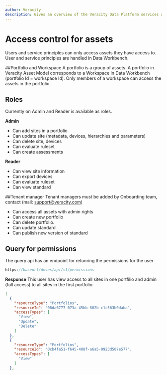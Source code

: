 ```yaml
---
author: Veracity
description: Gives an overview of the Veracity Data Platform services and related components.
---
```


# Access control for assets
Users and service principles can only access assets they have access to. User and service principles are handled in Data Workbench.

##Portfolio and Workspace
A portfolio is a group of assets. A portfolio in Veracity Asset Model corresponds to a Workspace in Data Workbench (portfolio Id = workspace Id). Only members of a workspace can access the assets in the portfolio. 


## Roles
Currently on Admin and Reader is available as roles. 

**Admin**
- Can add sites in a portfolio
- Can update site (metadata, devices, hierarchies and parameters)
- Can delete site, devices
- Can evaluate ruleset
- Can create assessments

**Reader**
- Can view site information
- Can export devices
- Can evaluate ruleset
- Can view standard

##Tenant manager
Tenant managers must be added by Onboarding team, contact (mail: support@veracity.com)
- Can access all assets with admin rights
- Can create new portfolio
- Can delete portfolio. 
- Can update standard
- Can publish new version of standard


## Query for permissions
The query api has an endpoint for retunring the permissions for the user
```C#
https://baseurl/dnves/api/v1/permissions
```

**Response**
This user has view access to all sites in one portfilio and  admin (full access) to all sites in the first portfolio
```json
[  
  {
    "resourceType": "Portfolios",
    "resourceId": "08da6777-073a-45bb-802b-c1c563b0daba",
    "accessTypes": [
      "View",
      "Update",
      "Delete"
    ]
  },
  {
    "resourceType": "Portfolios",
    "resourceId": "0cb4fa51-f645-408f-a6a5-0923d507e577",
    "accessTypes": [
      "View"     
    ]
  },
````


